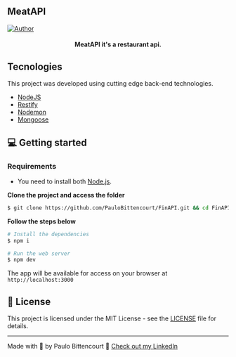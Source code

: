 

## MeatAPI

[![Author](https://img.shields.io/badge/author-PauloBittencourt-8257E5?style=flat-square)](https://github.com/paulobittencourt)


<h4 align="center">
  MeatAPI it's a restaurant api.
</h4>


## Tecnologies

This project was developed using cutting edge back-end technologies.


- [NodeJS](https://nodejs.org/en/)
- [Restify](https://www.npmjs.com/package/restify/)
- [Nodemon](https://www.npmjs.com/package/nodemon/)
- [Mongoose](https://www.npmjs.com/package/mongoose)


## 💻 Getting started

### Requirements

- You need to install both [Node.js](https://nodejs.org/en/download/).

**Clone the project and access the folder**

```bash
$ git clone https://github.com/PauloBittencourt/FinAPI.git && cd FinAPI
```

**Follow the steps below**

```bash
# Install the dependencies
$ npm i

# Run the web server
$ npm dev
```

The app will be available for access on your browser at `http://localhost:3000`

## 📝 License

This project is licensed under the MIT License - see the [LICENSE](LICENSE) file for details.

---

Made with 💜 by Paulo Bittencourt 👋 [Check out my LinkedIn](https://www.linkedin.com/in/paulobittencourt2077/)
